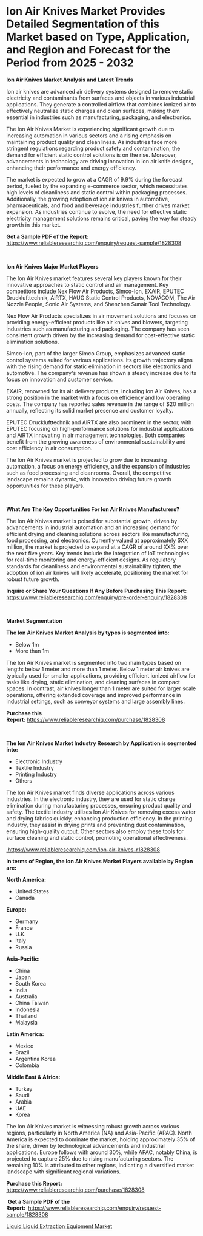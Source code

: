 <p><h1>Ion Air Knives Market Provides Detailed Segmentation of this Market based on Type, Application, and Region and Forecast for the Period from 2025 - 2032</h1></p><p><strong>Ion Air Knives Market Analysis and Latest Trends</strong></p>
<p><p>Ion air knives are advanced air delivery systems designed to remove static electricity and contaminants from surfaces and objects in various industrial applications. They generate a controlled airflow that combines ionized air to effectively neutralize static charges and clean surfaces, making them essential in industries such as manufacturing, packaging, and electronics.</p><p>The Ion Air Knives Market is experiencing significant growth due to increasing automation in various sectors and a rising emphasis on maintaining product quality and cleanliness. As industries face more stringent regulations regarding product safety and contamination, the demand for efficient static control solutions is on the rise. Moreover, advancements in technology are driving innovation in ion air knife designs, enhancing their performance and energy efficiency.</p><p>The market is expected to grow at a CAGR of 9.9% during the forecast period, fueled by the expanding e-commerce sector, which necessitates high levels of cleanliness and static control within packaging processes. Additionally, the growing adoption of ion air knives in automotive, pharmaceuticals, and food and beverage industries further drives market expansion. As industries continue to evolve, the need for effective static electricity management solutions remains critical, paving the way for steady growth in this market.</p></p>
<p><strong>Get a Sample PDF of the Report:&nbsp;</strong> <a href="https://www.reliableresearchiq.com/enquiry/request-sample/1828308?utm_campaign=2230&utm_medium=2&utm_source=Github&utm_content=ia&utm_term=19022025&utm_id=ion-air-knives">https://www.reliableresearchiq.com/enquiry/request-sample/1828308</a></p>
<p>&nbsp;</p>
<p><strong>Ion Air Knives Major Market Players</strong></p>
<p><p>The Ion Air Knives market features several key players known for their innovative approaches to static control and air management. Key competitors include Nex Flow Air Products, Simco-Ion, EXAIR, EPUTEC Drucklufttechnik, AiRTX, HAUG Static Control Products, NOVACOM, The Air Nozzle People, Sonic Air Systems, and Shenzhen Sunair Tool Technology.</p><p>Nex Flow Air Products specializes in air movement solutions and focuses on providing energy-efficient products like air knives and blowers, targeting industries such as manufacturing and packaging. The company has seen consistent growth driven by the increasing demand for cost-effective static elimination solutions.</p><p>Simco-Ion, part of the larger Simco Group, emphasizes advanced static control systems suited for various applications. Its growth trajectory aligns with the rising demand for static elimination in sectors like electronics and automotive. The company's revenue has shown a steady increase due to its focus on innovation and customer service.</p><p>EXAIR, renowned for its air delivery products, including Ion Air Knives, has a strong position in the market with a focus on efficiency and low operating costs. The company has reported sales revenue in the range of $20 million annually, reflecting its solid market presence and customer loyalty.</p><p>EPUTEC Drucklufttechnik and AiRTX are also prominent in the sector, with EPUTEC focusing on high-performance solutions for industrial applications and AiRTX innovating in air management technologies. Both companies benefit from the growing awareness of environmental sustainability and cost efficiency in air consumption.</p><p>The Ion Air Knives market is projected to grow due to increasing automation, a focus on energy efficiency, and the expansion of industries such as food processing and cleanrooms. Overall, the competitive landscape remains dynamic, with innovation driving future growth opportunities for these players.</p></p>
<p>&nbsp;</p>
<p><strong>What Are The Key Opportunities For Ion Air Knives Manufacturers?</strong></p>
<p><p>The Ion Air Knives market is poised for substantial growth, driven by advancements in industrial automation and an increasing demand for efficient drying and cleaning solutions across sectors like manufacturing, food processing, and electronics. Currently valued at approximately $XX million, the market is projected to expand at a CAGR of around XX% over the next five years. Key trends include the integration of IoT technologies for real-time monitoring and energy-efficient designs. As regulatory standards for cleanliness and environmental sustainability tighten, the adoption of ion air knives will likely accelerate, positioning the market for robust future growth.</p></p>
<p><strong>Inquire or Share Your Questions If Any Before Purchasing This Report:</strong> <a href="https://www.reliableresearchiq.com/enquiry/pre-order-enquiry/1828308?utm_campaign=2230&utm_medium=2&utm_source=Github&utm_content=ia&utm_term=19022025&utm_id=ion-air-knives">https://www.reliableresearchiq.com/enquiry/pre-order-enquiry/1828308</a></p>
<p>&nbsp;</p>
<p><strong>Market Segmentation</strong></p>
<p><strong>The Ion Air Knives Market Analysis by types is segmented into:</strong></p>
<p><ul><li>Below 1m</li><li>More than 1m</li></ul></p>
<p><p>The Ion Air Knives market is segmented into two main types based on length: below 1 meter and more than 1 meter. Below 1 meter air knives are typically used for smaller applications, providing efficient ionized airflow for tasks like drying, static elimination, and cleaning surfaces in compact spaces. In contrast, air knives longer than 1 meter are suited for larger scale operations, offering extended coverage and improved performance in industrial settings, such as conveyor systems and large assembly lines.</p></p>
<p><strong>Purchase this Report:&nbsp;</strong><a href="https://www.reliableresearchiq.com/purchase/1828308?utm_campaign=2230&utm_medium=2&utm_source=Github&utm_content=ia&utm_term=19022025&utm_id=ion-air-knives">https://www.reliableresearchiq.com/purchase/1828308</a></p>
<p>&nbsp;</p>
<p><strong>The Ion Air Knives Market Industry Research by Application is segmented into:</strong></p>
<p><ul><li>Electronic Industry</li><li>Textile Industry</li><li>Printing Industry</li><li>Others</li></ul></p>
<p><p>The Ion Air Knives market finds diverse applications across various industries. In the electronic industry, they are used for static charge elimination during manufacturing processes, ensuring product quality and safety. The textile industry utilizes Ion Air Knives for removing excess water and drying fabrics quickly, enhancing production efficiency. In the printing industry, they assist in drying prints and preventing dust contamination, ensuring high-quality output. Other sectors also employ these tools for surface cleaning and static control, promoting operational effectiveness.</p></p>
<p><a href="https://www.reliableresearchiq.com/ion-air-knives-r1828308?utm_campaign=2230&utm_medium=2&utm_source=Github&utm_content=ia&utm_term=19022025&utm_id=ion-air-knives">&nbsp;https://www.reliableresearchiq.com/ion-air-knives-r1828308</a></p>
<p><strong>In terms of Region, the Ion Air Knives Market Players available by Region are:</strong></p>
<p>
    <p> <strong> North America: </strong>
        <ul>
            <li>United States</li>
            <li>Canada</li>
        </ul>
        </p> 
    <p> <strong> Europe: </strong>
        <ul>
            <li>Germany</li>
            <li>France</li>
            <li>U.K.</li>
            <li>Italy</li>
            <li>Russia</li>
        </ul>
        </p> 
    <p> <strong> Asia-Pacific: </strong>
        <ul>
            <li>China</li>
            <li>Japan</li>
            <li>South Korea</li>
            <li>India</li>
            <li>Australia</li>
            <li>China Taiwan</li>
            <li>Indonesia</li>
            <li>Thailand</li>
            <li>Malaysia</li>
        </ul>
        </p> 
    <p> <strong> Latin America: </strong>
        <ul>
            <li>Mexico</li>
            <li>Brazil</li>
            <li>Argentina Korea</li>
            <li>Colombia</li>
        </ul>
        </p> 
    <p> <strong> Middle East & Africa: </strong>
        <ul>
            <li>Turkey</li>
            <li>Saudi</li>
            <li>Arabia</li>
            <li>UAE</li>
            <li>Korea</li>
        </ul>
    </p>
    </p>
<p><p>The Ion Air Knives market is witnessing robust growth across various regions, particularly in North America (NA) and Asia-Pacific (APAC). North America is expected to dominate the market, holding approximately 35% of the share, driven by technological advancements and industrial applications. Europe follows with around 30%, while APAC, notably China, is projected to capture 25% due to rising manufacturing sectors. The remaining 10% is attributed to other regions, indicating a diversified market landscape with significant regional variations.</p></p>
<p><strong>Purchase this Report: </strong><a href="https://www.reliableresearchiq.com/purchase/1828308?utm_campaign=2230&utm_medium=2&utm_source=Github&utm_content=ia&utm_term=19022025&utm_id=ion-air-knives">https://www.reliableresearchiq.com/purchase/1828308</a></p>
<p>&nbsp;<strong>Get a Sample PDF of the Report:&nbsp;&nbsp;</strong><a href="https://www.reliableresearchiq.com/enquiry/request-sample/1828308?utm_campaign=2230&utm_medium=2&utm_source=Github&utm_content=ia&utm_term=19022025&utm_id=ion-air-knives">https://www.reliableresearchiq.com/enquiry/request-sample/1828308</a></p>
<p><strong></strong></p>
<p><p><a href="https://github.com/dmitriyvo6rog/Market-Research-Report-List-1/blob/main/liquid-liquid-extraction-equipment-market.md?utm_campaign=2230&utm_medium=2&utm_source=Github&utm_content=ia&utm_term=19022025&utm_id=ion-air-knives">Liquid Liquid Extraction Equipment Market</a></p></p>